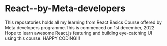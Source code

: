 # React--by-Meta-developers
This reposatories holds all my learning from React Basics Course offered by Meta developers programme.This is commenced on 1st december, 2022
Hope to learn awesome React.js featuring and building eye-catching UI using this course.
HAPPY CODING!!!
